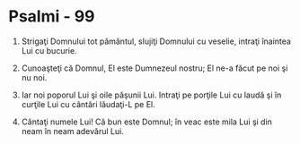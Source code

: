 # Psalmi - 99

1. Strigaţi Domnului tot pământul, slujiţi Domnului cu veselie, intraţi înaintea Lui cu bucurie. 

2. Cunoaşteţi că Domnul, El este Dumnezeul nostru; El ne-a făcut pe noi şi nu noi. 

3. Iar noi poporul Lui şi oile păşunii Lui. Intraţi pe porţile Lui cu laudă şi în curţile Lui cu cântări lăudaţi-L pe El. 

4. Cântaţi numele Lui! Că bun este Domnul; în veac este mila Lui şi din neam în neam adevărul Lui. 


